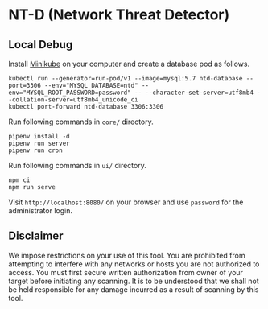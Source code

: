 # NT-D (Network Threat Detector)



## Local Debug

Install [Minikube](https://kubernetes.io/ja/docs/tasks/tools/install-minikube/) on your computer and create a database pod as follows.

```
kubectl run --generator=run-pod/v1 --image=mysql:5.7 ntd-database --port=3306 --env="MYSQL_DATABASE=ntd" --env="MYSQL_ROOT_PASSWORD=password" -- --character-set-server=utf8mb4 --collation-server=utf8mb4_unicode_ci
kubectl port-forward ntd-database 3306:3306
```

Run following commands in `core/` directory.

```
pipenv install -d
pipenv run server
pipenv run cron
```

Run following commands in `ui/` directory.

```
npm ci
npm run serve
```

Visit `http://localhost:8080/` on your browser and use `password` for the administrator login.


## Disclaimer

We impose restrictions on your use of this tool. You are prohibited from attempting to interfere with any networks or hosts you are not authorized to access. You must first secure written authorization from owner of your target before initiating any scanning. It is to be understood that we shall not be held responsible for any damage incurred as a result of scanning by this tool.